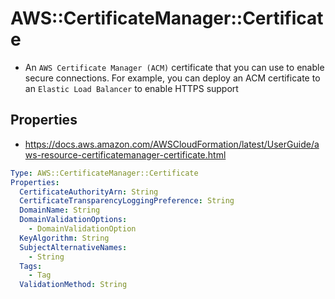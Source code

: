 # AWS::CertificateManager::Certificate

- An `AWS Certificate Manager (ACM)` certificate that you can use to enable secure connections. For example, you can deploy an ACM certificate to an `Elastic Load Balancer` to enable HTTPS support

## Properties

- <https://docs.aws.amazon.com/AWSCloudFormation/latest/UserGuide/aws-resource-certificatemanager-certificate.html>

```yaml
Type: AWS::CertificateManager::Certificate
Properties:
  CertificateAuthorityArn: String
  CertificateTransparencyLoggingPreference: String
  DomainName: String
  DomainValidationOptions:
    - DomainValidationOption
  KeyAlgorithm: String
  SubjectAlternativeNames:
    - String
  Tags:
    - Tag
  ValidationMethod: String
```
